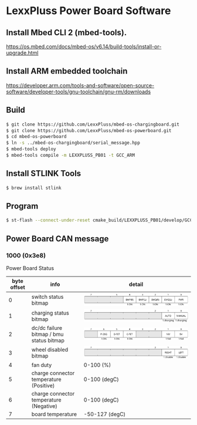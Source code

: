 # LexxPluss Power Board Software

## Install Mbed CLI 2 (mbed-tools).
https://os.mbed.com/docs/mbed-os/v6.14/build-tools/install-or-upgrade.html

## Install ARM embedded toolchain
https://developer.arm.com/tools-and-software/open-source-software/developer-tools/gnu-toolchain/gnu-rm/downloads

## Build

```bash
$ git clone https://github.com/LexxPluss/mbed-os-chargingboard.git
$ git clone https://github.com/LexxPluss/mbed-os-powerboard.git
$ cd mbed-os-powerboard
$ ln -s ../mbed-os-chargingboard/serial_message.hpp
$ mbed-tools deploy
$ mbed-tools compile -m LEXXPLUSS_PB01 -t GCC_ARM
```

## Install STLINK Tools

```bash
$ brew install stlink
```

## Program

```bash
$ st-flash --connect-under-reset cmake_build/LEXXPLUSS_PB01/develop/GCC_ARM/mbed-os-powerboard.bin 0x8000000
```

## Power Board CAN message

### 1000 (0x3e8)

Power Board Status

| byte offset | info | detail |
|---|---|---|
| 0 | switch status bitmap | ![switch_status](docs/0_switch_status.svg) |
| 1 | charging status bitmap | ![charging_status](docs/1_charging_status.svg) |
| 2 | dc/dc failure bitmap / bmu status bitmap | ![dcdc_bmu](docs/2_dcdc_bmu.svg) |
| 3 | wheel disabled bitmap | ![wheel_status](docs/3_wheel_disable.svg) |
| 4 | fan duty | 0-100 (%) |
| 5 | charge connector temperature (Positive) | 0-100 (degC) |
| 6 | charge connector temperature (Negative) | 0-100 (degC) |
| 7 | board temperature | -50-127 (degC) |
